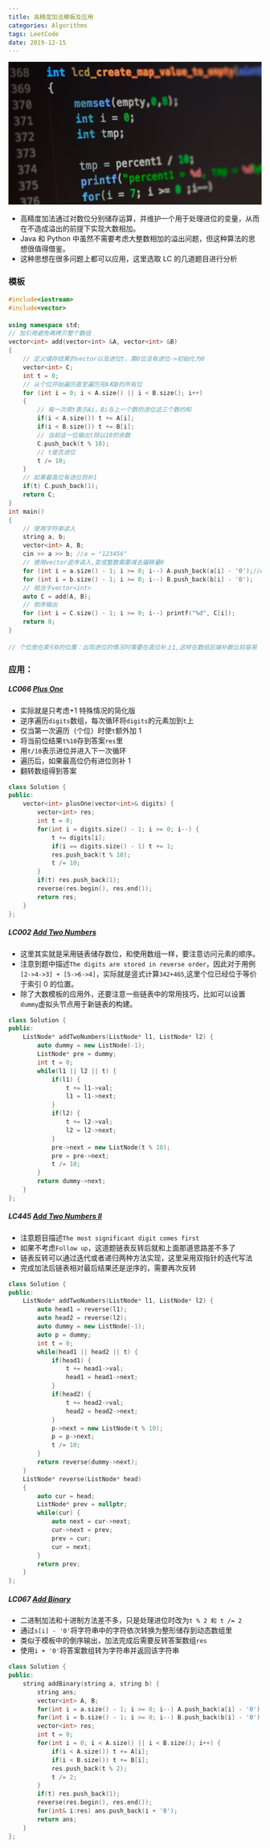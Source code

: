 ```yaml
---
title: 高精度加法模板及应用
categories: Algorithms
tags: LeetCode
date: 2019-12-15
---
```


<img src="HAA/cc.jpg" style="margin: 0 auto">

- 高精度加法通过对数位分别储存运算，并维护一个用于处理进位的变量，从而在不造成溢出的前提下实现大数相加。
- Java 和 Python 中虽然不需要考虑大整数相加的溢出问题，但这种算法的思想很值得借鉴。
- 这种思想在很多问题上都可以应用，这里选取 LC 的几道题目进行分析

<!--more-->

### 模板

```cpp
#include<iostream>
#include<vector>

using namespace std;
// 加引用避免再拷贝整个数组
vector<int> add(vector<int> &A, vector<int> &B)
{
    // 定义储存结果的vector以及进位t，第0位没有进位->初始化为0
    vector<int> C;
    int t = 0;
    // 从个位开始遍历直至遍历完A和B的所有位
    for (int i = 0; i < A.size() || i < B.size(); i++)
    {
        // 每一次用t表示Ai，Bi与上一个数的进位这三个数的和
        if(i < A.size()) t += A[i];
        if(i < B.size()) t += B[i];
        // 当前这一位输出t除以10的余数
        C.push_back(t % 10);
        // t是否进位
        t /= 10;
    }
    // 如果最高位有进位则补1
    if(t) C.push_back(1);
    return C;
}
int main()
{
    // 使用字符串读入
    string a, b;
    vector<int> A, B;
    cin >> a >> b; //a = "123456"
    // 使用vector逆序读入,变成整数需要减去偏移量0
    for (int i = a.size() - 1; i >= 0; i--) A.push_back(a[i] - '0');//A = [6,5,4,3,2,1]
    for (int i = b.size() - 1; i >= 0; i--) B.push_back(b[i] - '0');
    // 相当于vector<int>
    auto C = add(A, B);
    // 倒序输出
    for (int i = C.size() - 1; i >= 0; i--) printf("%d", C[i]);
    return 0;
}

// 个位放在索引0的位置：出现进位的情况时需要在高位补上1,这样在数组后端补数比较容易
```

### 应用：

##### LC066 [Plus One](https://leetcode.com/problems/plus-one/)

- 实际就是只考虑+1 特殊情况的简化版
- 逆序遍历`digits`数组，每次循环将`digits`的元素加到`t`上
- 仅当第一次遍历（个位）时使`t`额外加 1
- 将当前位结果`t%10`存到答案`res`里
- 用`t/10`表示进位并进入下一次循环
- 遍历后，如果最高位仍有进位则补 1
- 翻转数组得到答案

```cpp
class Solution {
public:
    vector<int> plusOne(vector<int>& digits) {
        vector<int> res;
        int t = 0;
        for(int i = digits.size() - 1; i >= 0; i--) {
            t += digits[i];
            if(i == digits.size() - 1) t += 1;
            res.push_back(t % 10);
            t /= 10;
        }
        if(t) res.push_back(1);
        reverse(res.begin(), res.end());
        return res;
    }
};
```

##### LC002 [Add Two Numbers](https://leetcode.com/problems/add-two-numbers/)

- 这里其实就是采用链表储存数位，和使用数组一样，要注意访问元素的顺序。
- 注意到题中描述`The digits are stored in reverse order`，因此对于用例`[2->4->3] + [5->6->4]`，实际就是竖式计算`342+465`,这里个位已经位于等价于索引 0 的位置。
- 除了大数模板的应用外，还要注意一些链表中的常用技巧，比如可以设置`dummy`虚拟头节点用于新链表的构建。

```cpp
class Solution {
public:
    ListNode* addTwoNumbers(ListNode* l1, ListNode* l2) {
        auto dummy = new ListNode(-1);
        ListNode* pre = dummy;
        int t = 0;
        while(l1 || l2 || t) {
            if(l1) {
                t += l1->val;
                l1 = l1->next;
            }
            if(l2) {
                t += l2->val;
                l2 = l2->next;
            }
            pre->next = new ListNode(t % 10);
            pre = pre->next;
            t /= 10;
        }
        return dummy->next;
    }
};
```

##### LC445 [Add Two Numbers II](https://leetcode.com/problems/add-two-numbers-ii/)

- 注意题目描述`The most significant digit comes first`
- 如果不考虑`Follow up`，这道题链表反转后就和上面那道思路差不多了
- 链表反转可以通过迭代或者递归两种方法实现，这里采用双指针的迭代写法
- 完成加法后链表相对最后结果还是逆序的，需要再次反转

```cpp
class Solution {
public:
    ListNode* addTwoNumbers(ListNode* l1, ListNode* l2) {
        auto head1 = reverse(l1);
        auto head2 = reverse(l2);
        auto dummy = new ListNode(-1);
        auto p = dummy;
        int t = 0;
        while(head1 || head2 || t) {
            if(head1) {
                t += head1->val;
                head1 = head1->next;
            }
            if(head2) {
                t += head2->val;
                head2 = head2->next;
            }
            p->next = new ListNode(t % 10);
            p = p->next;
            t /= 10;
        }
        return reverse(dummy->next);
    }
    ListNode* reverse(ListNode* head)
    {
        auto cur = head;
        ListNode* prev = nullptr;
        while(cur) {
            auto next = cur->next;
            cur->next = prev;
            prev = cur;
            cur = next;
        }
        return prev;
    }
};
```

##### LC067 [Add Binary](https://leetcode.com/problems/add-binary/comments/)

- 二进制加法和十进制方法差不多，只是处理进位时改为`t % 2 和 t /= 2`
- 通过`s[i] - '0'`将字符串中的字符依次转换为整形储存到动态数组里
- 类似于模板中的倒序输出，加法完成后需要反转答案数组`res`
- 使用`i + '0'`将答案数组转为字符串并返回该字符串

```cpp
class Solution {
public:
    string addBinary(string a, string b) {
        string ans;
        vector<int> A, B;
        for(int i = a.size() - 1; i >= 0; i--) A.push_back(a[i] - '0');
        for(int i = b.size() - 1; i >= 0; i--) B.push_back(b[i] - '0');
        vector<int> res;
        int t = 0;
        for(int i = 0; i < A.size() || i < B.size(); i++) {
            if(i < A.size()) t += A[i];
            if(i < B.size()) t += B[i];
            res.push_back(t % 2);
            t /= 2;
        }
        if(t) res.push_back(1);
        reverse(res.begin(), res.end());
        for(int& i:res) ans.push_back(i + '0');
        return ans;
    }
};
```
